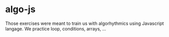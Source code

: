 # algo-js  

Those exercises were meant to train us with algorhythmics using Javascript langage. We practice loop, conditions, arrays, ... 
